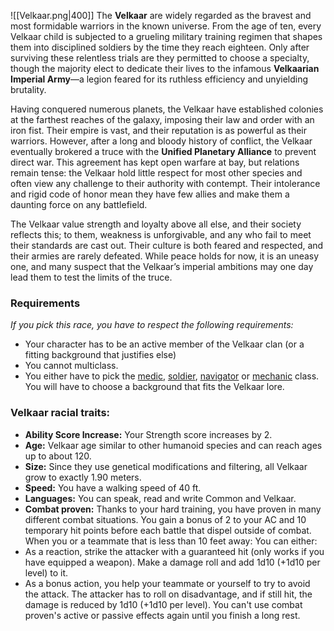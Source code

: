 ![[Velkaar.png|400]]
The **Velkaar** are widely regarded as the bravest and most formidable warriors in the known universe. From the age of ten, every Velkaar child is subjected to a grueling military training regimen that shapes them into disciplined soldiers by the time they reach eighteen. Only after surviving these relentless trials are they permitted to choose a specialty, though the majority elect to dedicate their lives to the infamous **Velkaarian Imperial Army**—a legion feared for its ruthless efficiency and unyielding brutality.

Having conquered numerous planets, the Velkaar have established colonies at the farthest reaches of the galaxy, imposing their law and order with an iron fist. Their empire is vast, and their reputation is as powerful as their warriors. However, after a long and bloody history of conflict, the Velkaar eventually brokered a truce with the **Unified Planetary Alliance** to prevent direct war. This agreement has kept open warfare at bay, but relations remain tense: the Velkaar hold little respect for most other species and often view any challenge to their authority with contempt. Their intolerance and rigid code of honor mean they have few allies and make them a daunting force on any battlefield.

The Velkaar value strength and loyalty above all else, and their society reflects this; to them, weakness is unforgivable, and any who fail to meet their standards are cast out. Their culture is both feared and respected, and their armies are rarely defeated. While peace holds for now, it is an uneasy one, and many suspect that the Velkaar’s imperial ambitions may one day lead them to test the limits of the truce.

### Requirements
*If you pick this race, you have to respect the following requirements:*
- Your character has to be an active member of the Velkaar clan (or a fitting background that justifies else)
- You cannot multiclass.
- You either have to pick the [medic](Medic), [soldier](Soldier), [navigator](Navigator) or [mechanic](mechanic) class. You will have to choose a background that fits the Velkaar lore.
### Velkaar racial traits:
- **Ability Score Increase:** Your Strength score increases by 2.
- **Age:** Velkaar age similar to other humanoid species and can reach ages up to about 120. 
- **Size:** Since they use genetical modifications and filtering, all Velkaar grow to exactly 1.90 meters.
- **Speed:** You have a walking speed of 40 ft.
- **Languages:** You can speak, read and write Common and Velkaar.
- **Combat proven:** Thanks to your hard training, you have proven in many different combat situations. You gain a bonus of 2 to your AC and 10 temporary hit points before each battle that dispel outside of combat. When you or a teammate that is less than 10 feet away: You can either:
- As a reaction, strike the attacker with a guaranteed hit (only works if you have equipped a weapon). Make a damage roll and add 1d10 (+1d10 per level) to it.
- As a bonus action, you help your teammate or yourself to try to avoid the attack. The attacker has to roll on disadvantage, and if still hit, the damage is reduced by 1d10 (+1d10 per level).
You can't use combat proven's active or passive effects again until you finish a long rest.